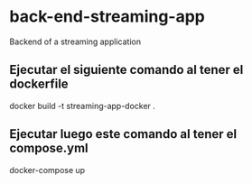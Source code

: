 # back-end-streaming-app
Backend of a streaming application 

## Ejecutar el siguiente comando al tener el dockerfile 
docker build -t streaming-app-docker .      
## Ejecutar luego este comando al tener el compose.yml
docker-compose up